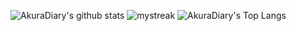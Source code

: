 

![AkuraDiary's github stats](https://github-readme-stats.vercel.app/api?username=Alimiyan&show_icons=true&theme=github_dark)
<img src="https://github-readme-streak-stats.herokuapp.com/?user=Alimiyan&theme=great-gatsby&show_icons=true" alt="mystreak"/>
![AkuraDiary's Top Langs](https://github-readme-stats.vercel.app/api/top-langs/?username=Alimiyan&theme=github_dark&layout=compact)
